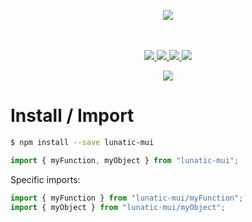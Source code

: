 <p align="center">
    <img src="https://user-images.githubusercontent.com/6702424/80216211-00ef5280-863e-11ea-81de-59f3a3d4b8e4.png">  
</p>
<p align="center">
    <i></i>
    <br>
    <br>
    <a href="https://github.com/InseeFrLab/lunatic-mui/actions">
      <img src="https://github.com/InseeFrLab/lunatic-mui/workflows/ci/badge.svg?branch=main">
    </a>
    <a href="https://bundlephobia.com/package/lunatic-mui">
      <img src="https://img.shields.io/bundlephobia/minzip/lunatic-mui">
    </a>
    <a href="https://www.npmjs.com/package/lunatic-mui">
      <img src="https://img.shields.io/npm/dw/lunatic-mui">
    </a>
    <a href="https://github.com/InseeFrLab/lunatic-mui/blob/main/LICENSE">
      <img src="https://img.shields.io/npm/l/lunatic-mui">
    </a>
</p>
<p align="center">
  <a href="https://inseefrlab.github.io/lunatic-mui/" target="_blank"><img src="https://raw.githubusercontent.com/storybooks/brand/master/badge/badge-storybook.svg"></a>
</p>

# Install / Import

```bash
$ npm install --save lunatic-mui
```

```typescript
import { myFunction, myObject } from "lunatic-mui";
```

Specific imports:

```typescript
import { myFunction } from "lunatic-mui/myFunction";
import { myObject } from "lunatic-mui/myObject";
```
